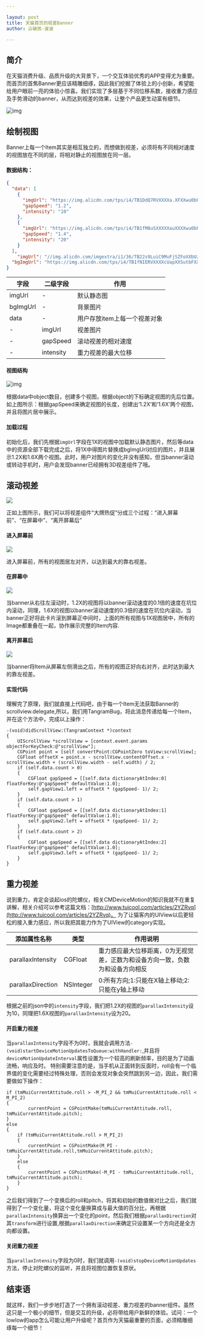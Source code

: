 ```yaml
---

layout: post
title: 天猫首页的视差Banner
author: 尛破孩-波波

--- 
```


## 简介
在天猫消费升级、品质升级的大背景下，一个交互体验优秀的APP变得尤为重要。而首页的首焦Banner更应该精雕细琢，因此我们挖掘了体验上的小创新，希望能给用户眼前一亮的体验小惊喜。我们实现了多层基于不同位移系数，接收重力感应及手势滑动的banner，从而达到视差的效果，让整个产品更生动富有细节。

![img](http://upload-images.jianshu.io/upload_images/1603768-4d821957f044a28c.gif?imageMogr2/auto-orient/strip)

## 绘制视图
Banner上每一个Item其实是相互独立的，而想做到视差，必须将有不同相对速度的视图放在不同的层，将相对静止的视图放在同一层。

#### 数据结构：

```json
{
  "data": [
    {
      "imgUrl": "https://img.alicdn.com/tps/i4/TB1DdQ7RVXXXXa.XFXXwu0bFXXX.png",
      "gapSpeed": "1.2",
      "intensity": "10"
    },
    {
      "imgUrl": "https://img.alicdn.com/tps/i4/TB1fM8uSXXXXXauXXXXwu0bFXXX.png",
      "gapSpeed": "1.4",
      "intensity": "20"
    }
  ],
	"imgUrl": "//img.alicdn.com/imgextra/i1/36/TB22s9LuiC9MuFjSZFoXXbUzFXa_!!36-2-luban.png",
  "bgImgUrl": "https://img.alicdn.com/tps/i4/TB1fNIERVXXXXcUapXXSutbFXXX.jpg"
}
```

|字段|二级字段|作用|
|---|---|---|
|imgUrl|-|默认静态图|
|bgImgUrl|-|背景图片|
|data|-|用户存放item上每一个视差对象|
|-|imgUrl|视差图片|
|-|gapSpeed|滚动视差的相对速度|
|-|intensity|重力视差的最大位移|

#### 视图结构

![img](http://upload-images.jianshu.io/upload_images/1603768-86d2d6e2934beda3.png?imageMogr2/auto-orient/strip%7CimageView2/2/w/1240)

 根据data中object数目，创建多个视图，根据object的下标确定视图的先后位置。如上图所示：根据gapSpeed来确定视图的长度，创建出‘1.2X’和‘1.6X’两个视图，并且将图片居中展示。

#### 加载过程

初始化后，我们先根据```imgUrl```字段在1X的视图中加载默认静态图片，然后等data中的资源全部下载完成之后，将1X中得图片替换成bgImgUrl对应的图片，并且展示1.2X和1.6X两个视图。此时，用户对图片的变化并没有感知，但当banner滚动或转动手机时，用户会发现banner已经拥有3D视差组件了哦。

## 滚动视差
![](http://upload-images.jianshu.io/upload_images/1603768-df6258df4c98b6a9.jpg?imageMogr2/auto-orient/strip%7CimageView2/2/w/1240)

正如上图所示，我们可以将视差组件“大牌热促”分成三个过程：“进入屏幕前”、“在屏幕中”、“离开屏幕后”

#### 进入屏幕前

![](http://upload-images.jianshu.io/upload_images/1603768-dec9825daf72044e.jpg?imageMogr2/auto-orient/strip%7CimageView2/2/w/1240)

进入屏幕前，所有的视图居左对齐，以达到最大的靠右视差。

#### 在屏幕中

![](http://upload-images.jianshu.io/upload_images/1603768-3752d41b84676aee.jpg?imageMogr2/auto-orient/strip%7CimageView2/2/w/1240)

当banner从右往左滚动时，1.2X的视图将以banner滚动速度的0.1倍的速度在坑位内滚动，同理，1.6X的视图以banner滚动速度的0.3倍的速度在坑位内滚动，当banner正好将此卡片滚到屏幕正中间时，上面的所有视图与1X视图居中，所有的Image都重叠在一起，协作展示完整的Item内容.

#### 离开屏幕后

![](http://upload-images.jianshu.io/upload_images/1603768-9ab11d9cdcddeffd.jpg?imageMogr2/auto-orient/strip%7CimageView2/2/w/1240)

当banner将Item从屏幕左侧滑出之后，所有的视图正好向右对齐，此时达到最大的靠左视差。

#### 实现代码

理解完了原理，我们就直接上代码吧，由于每一个Item无法获取Banner的scrollview.delegate,所以，我们用TangramBug，将此消息传递给每一个Item，并在这个方法中，完成以上操作：

```objc
-(void)didScrollView:(TangramContext *)context
{
	UIScrollView *scrollView = [context.event.params objectForKeyCheck:@"scrollView"];
	CGPoint point = [self convertPoint:CGPointZero toView:scrollView];
	CGFloat offsetX = point.x - scrollView.contentOffset.x - scrollView.width + (scrollView.width - self.width) / 2;
	if (self.data.count > 0)
	{
		CGFloat gapSpeed = [[self.data dictionaryAtIndex:0] floatForKey:@"gapSpeed" defaultValue:1.0];
		self.gapView1.left = offsetX * (gapSpeed- 1)/ 2;
	}
	if (self.data.count > 1)
	{
		CGFloat gapSpeed = [[self.data dictionaryAtIndex:1] floatForKey:@"gapSpeed" defaultValue:1.0];
		self.gapView2.left = offsetX * (gapSpeed- 1)/ 2;
	}
	if (self.data.count > 2)
	{
		CGFloat gapSpeed = [[self.data dictionaryAtIndex:2] floatForKey:@"gapSpeed" defaultValue:1.0];
		self.gapView3.left = offsetX * (gapSpeed- 1)/ 2;
	}
}
```

## 重力视差

说到重力，肯定会谈起ios的陀螺仪，相关CMDeviceMotion的知识我就不在重复讲解，相关介绍可以参考这篇文档：[http://www.tuicool.com/articles/2YZRvq](http://www.tuicool.com/articles/2YZRvq)。 为了让猫客内的UIView以后更轻松的接入重力感应，所以我把其能力作为了UIView的category实现。

|添加属性名称|类型|作用说明|
|---|---|---|
|parallaxIntensity|CGFloat|重力感应最大位移距离，0为无视觉差，正数为和设备方向一致，负数为和设备方向相反|
|parallaxDirection|NSInteger|0:所有方向;1:只能在X轴上移动;2:只能在y轴上移动|

根据之前的json中的```intensity```字段，我们把1.2X的视图的```parallaxIntensity```设为10，同理把1.6X视图的```parallaxIntensity```设为20。

#### 开启重力视差

当```parallaxIntensity```字段不为0时，我就会调用方法```-(void)startDeviceMotionUpdatesToQueue:withHandler:```,并且将```deviceMotionUpdateInterval```属性设置为一个较高的刷新频率，目的是为了动画流畅，响应及时。
特别需要注意的是，当手机从正面转到反面时，roll会有一个临界值的变化需要经过特殊处理，否则会发现对象会突然跳到另一边，因此，我们需要做如下操作：

```objc
if (tmMuiCurrentAttitude.roll > -M_PI_2 && tmMuiCurrentAttitude.roll < M_PI_2) 
{
		currentPoint = CGPointMake(tmMuiCurrentAttitude.roll, tmMuiCurrentAttitude.pitch);
}
else
{
	if (tmMuiCurrentAttitude.roll > M_PI_2)
	{
		currentPoint = CGPointMake(M_PI - tmMuiCurrentAttitude.roll,tmMuiCurrentAttitude.pitch);
	}
	else
	{
		currentPoint = CGPointMake(-M_PI - tmMuiCurrentAttitude.roll, tmMuiCurrentAttitude.pitch);
	}
}
```
之后我们得到了一个变换后的roll和pitch，将其和初始的数值做对比之后，我们就得到了一个变化量，将这个变化量换算成与最大值的百分比，再根据```parallaxIntensity```换算出一个变化的point，然后我们根据```parallaxDirection```对其```transform```进行设置,根据```parallaxDirection```来确定只设置某一个方向还是全方向都设置。

#### 关闭重力视差

当```parallaxIntensity```字段为0时，我们就调用```-(void)stopDeviceMotionUpdates```方法，停止对陀螺仪的监听，并且将视图位置恢复原状。


## 结束语

就这样，我们一步步地打造了一个拥有滚动视差、重力视差的banner组件。虽然这只是一个极小的细节，但是交互的升级，必将带给用户新鲜的体验。试问：一个lowlow的app怎么可能让用户升级呢？首页作为天猫最重要的页面，必须精雕细琢每一个细节！